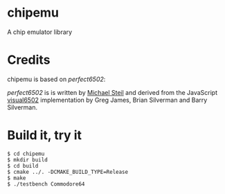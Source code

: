 # chipemu

A chip emulator library

# Credits

chipemu is based on *perfect6502*:

*perfect6502* is is written by [Michael Steil](http://www.pagetable.com/) and derived from the JavaScript [visual6502](https://github.com/trebonian/visual6502) implementation by Greg James, Brian Silverman and Barry Silverman.

# Build it, try it

```
$ cd chipemu
$ mkdir build
$ cd build
$ cmake ../. -DCMAKE_BUILD_TYPE=Release
$ make
$ ./testbench Commodore64
```
